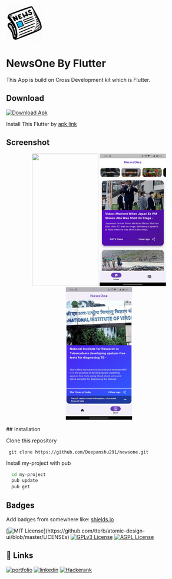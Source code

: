 

<!--   ![Logo](https://github.com/Deepanshu291/newsone/blob/master/assets/images/news.png)  -->
  <img src ="https://github.com/Deepanshu291/newsone/blob/master/assets/images/news.png" width="100" height="100">


# NewsOne By Flutter

This App is build on Cross Development kit which is Flutter.  


## Download

[![Download Apk](https://img.shields.io/badge/Flutter-02569B?style=for-the-badge&logo=flutter&logoColor=white)](https://drive.google.com/file/d/106mEiPZsc7u5HVWQyYQzvt1ouzgnBQDE/view)

Install This Flutter by  [apk link](https://drive.google.com/file/d/106mEiPZsc7u5HVWQyYQzvt1ouzgnBQDE/view)

## Screenshot



<p align="middle"> 
 <img src ="https://github.com/Deepanshu291/newsone/blob/master/assets/images/Screenshot/20220709_092924.gif?raw=true" width="180" height="360">
  <img src ="https://github.com/Deepanshu291/newsone/blob/master/assets/images/Screenshot/ss-1.jpeg?raw=true" width="180" height="360">
  <img src ="https://github.com/Deepanshu291/newsone/blob/master/assets/images/Screenshot/ss-2.jpeg?raw=true" width="180" height="360">
</p>
## Installation


Clone this repository
   ```
    git clone https://github.com/Deepanshu291/newsone.git
   ```
Install my-project with pub

```bash
  cd my-project
  pub update
  pub get
```
    


## Badges

Add badges from somewhere like: [shields.io](https://shields.io/)

[![MIT License](https://img.shields.io/apm/l/atomic-design-ui.svg?)](https://github.com/tterb/atomic-design-ui/blob/master/LICENSEs)
[![GPLv3 License](https://img.shields.io/badge/License-GPL%20v3-yellow.svg)](https://opensource.org/licenses/)
[![AGPL License](https://img.shields.io/badge/license-AGPL-blue.svg)](http://www.gnu.org/licenses/agpl-3.0)


## 🔗 Links
[![portfolio](https://img.shields.io/badge/my_portfolio-000?style=for-the-badge&logo=ko-fi&logoColor=white)](https://deepanshu291.github.io/)
[![linkedin](https://img.shields.io/badge/linkedin-0A66C2?style=for-the-badge&logo=linkedin&logoColor=white)](https://www.linkedin.com/in/deepanshu291/)
[![Hackerank](https://img.shields.io/badge/-Hackerrank-2EC866?style=for-the-badge&logo=HackerRank&logoColor=white)](https://www.hackerrank.com/deepanshu2912001)

